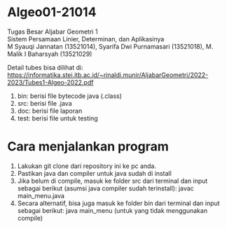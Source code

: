 # Algeo01-21014
Tugas Besar Aljabar Geometri 1\
Sistem Persamaan Linier, Determinan, dan Aplikasinya\
M Syauqi Jannatan (13521014), Syarifa Dwi Purnamasari (13521018), M. Malik I Baharsyah (13521029)

Detail tubes bisa dilihat di:\
https://informatika.stei.itb.ac.id/~rinaldi.munir/AljabarGeometri/2022-2023/Tubes1-Algeo-2022.pdf


1. bin: berisi file bytecode java (.class)
2. src: berisi file .java
3. doc: berisi file laporan
4. test: berisi file untuk testing

# Cara menjalankan program
1. Lakukan git clone dari repository ini ke pc anda.
2. Pastikan java dan compiler untuk java sudah di install
3. Jika belum di compile, masuk ke folder src dari terminal dan input sebagai berikut (asumsi java compiler sudah terinstall): 
   javac main_menu.java
4. Secara alternatif, bisa juga masuk ke folder bin dari terminal dan input sebagai berikut: 
   java main_menu (untuk yang tidak menggunakan compile)